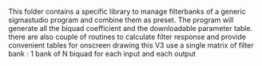This folder contains a specific library to manage filterbanks of a generic sigmastudio program and combine them as preset.
The program will generate all the biquad coefficient and the downloadable parameter table.
there are also couple of routines to calculate filter response and provide convenient tables for onscreen drawing
this V3 use a single matrix of filter bank : 1 bank of N biquad for each input and each output
